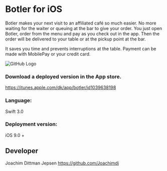 # Botler for iOS 
Botler makes your next visit to an affiliated café so much easier.
No more waiting for the waiter or queuing at the bar to give your order.
You just open Botler, order from the menu and pay as you check out in the app. Then the order will be delivered to your table or at the pickup point at the bar. 

It saves you time and prevents interruptions at the table.
Payment can be made with MobilePay or your credit card.

![GitHub Logo](https://scontent-arn2-1.xx.fbcdn.net/v/t1.0-1/p148x148/1919308_1521187684852707_3740202482038920916_n.png?oh=bca252cc3e501ee384ac3e3a54839389&oe=5A367B91) 

### Download a deployed version in the App store.
https://itunes.apple.com/dk/app/botler/id1039638198

### Language: 
Swift 3.0

### Deployment version:
iOS 9.0 + 

## Developer 
Joachim Dittman Jepsen
https://github.com/Joachimdj

 
